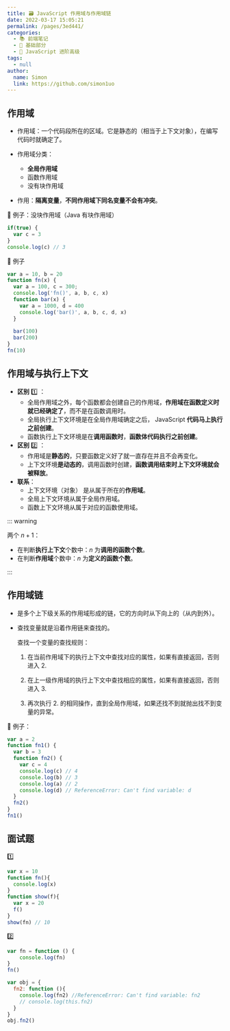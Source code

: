 ```yaml
---
title: 🗃 JavaScript 作用域与作用域链
date: 2022-03-17 15:05:21
permalink: /pages/3ed441/
categories: 
  - 📚 前端笔记
  - 🚶 基础部分
  - 🏃 JavaScript 进阶高级
tags: 
  - null
author: 
  name: Simon
  link: https://github.com/simon1uo
---
```

## 作用域

+ 作用域：一个代码段所在的区域。它是静态的（相当于上下文对象），在编写代码时就确定了。

+ 作用域分类：
  + **全局作用域**
  + 函数作用域
  + 没有块作用域
+ 作用：**隔离变量**，**不同作用域下同名变量不会有冲突**。



🌰 例子：没块作用域（Java 有块作用域）

```js
if(true) {
  var c = 3
}
console.log(c) // 3
```



🌰 例子

```js
var a = 10, b = 20
function fn(x) {
  var a = 100, c = 300;
  console.log('fn()', a, b, c, x)
  function bar(x) {
    var a = 1000, d = 400
    console.log('bar()', a, b, c, d, x)
  }
  
  bar(100)
  bar(200)
}
fn(10)
```





## 作用域与执行上下文

+ **区别** :one: ：
	+ 全局作用域之外，每个函数都会创建自己的作用域，**作用域在函数定义时就已经确定了**，而不是在函数调用时。
	+ 全局执行上下文环境是在全局作用域确定之后， JavaScript **代码马上执行之前创建**。
	+ 函数执行上下文环境是在**调用函数时**，**函数体代码执行之前创建**。
+ **区别** :two: ：
  + 作用域是**静态的**，只要函数定义好了就一直存在并且不会再变化。
  + 上下文环境**是动态的**，调用函数时创建，**函数调用结束时上下文环境就会被释放**。
+ **联系**：
  + 上下文环境（对象） 是从属于所在的**作用域**。
  + 全局上下文环境从属于全局作用域。
  + 函数上下文环境从属于对应的函数使用域。

::: warning 

两个 $n+1$：

+ 在判断**执行上下文**个数中：$n$ 为**调用的函数个数**。
+ 在判断**作用域**个数中：$n$ 为**定义的函数个数**。

:::

## 作用域链

+ 是多个上下级关系的作用域形成的链，它的方向时从下向上的（从内到外）。

+ 查找变量就是沿着作用链来查找的。

  查找一个变量的查找规则：

  1. 在当前作用域下的执行上下文中查找对应的属性，如果有直接返回，否则进入 2.

  2. 在上一级作用域的执行上下文中查找相应的属性，如果有直接返回，否则进入 3.
  3. 再次执行 2. 的相同操作，直到全局作用域，如果还找不到就抛出找不到变量的异常。

🌰 例子：

```js
var a = 2
function fn1() {
  var b = 3
  function fn2() {
    var c = 4
    console.log(c) // 4
    console.log(b) // 3
    console.log(a) // 2
    console.log(d) // ReferenceError: Can't find variable: d 
  }
  fn2()
}
fn1()
```





## 面试题

:one: 

```js
var x = 10
function fn(){
  console.log(x)
}
function show(f){
  var x = 20
  f()
}
show(fn) // 10
```



:two: 

```js
var fn = function () {
	console.log(fn)
}
fn()

var obj = {
  fn2: function (){
    console.log(fn2) //ReferenceError: Can't find variable: fn2 
    // console.log(this.fn2)
  }
}
obj.fn2()
```

